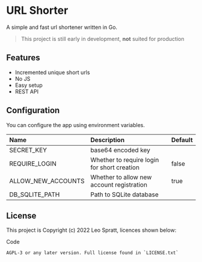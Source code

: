 # URL Shorter
A simple and fast url shortener written in Go.

> This project is still early in development, **not** suited for production

## Features
- Incremented unique short urls
- No JS
- Easy setup
- REST API

## Configuration
You can configure the app using environment variables.

| Name               | Description                                 | Default |
| :----------------- | :------------------------------------------ | :------ |
| SECRET_KEY         | base64 encoded key                          |         |
| REQUIRE_LOGIN      | Whether to require login for short creation | false   |
| ALLOW_NEW_ACCOUNTS | Whether to allow new account registration   | true    |
| DB_SQLITE_PATH     | Path to SQLite database                     |         |

## License
This project is Copyright (c) 2022 Leo Spratt, licences shown below:

Code

    AGPL-3 or any later version. Full license found in `LICENSE.txt`
